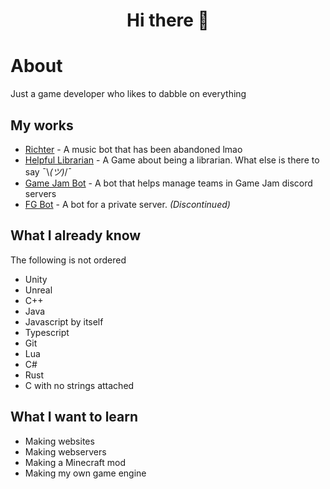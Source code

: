 <h1 align = "center"> Hi there 👋</h1>

# About
Just a game developer who likes to dabble on everything

## My works
- [Richter](https://github.com/KoolieAid/Richter) - A music bot that has been abandoned lmao
- [Helpful Librarian](https://github.com/KoolieAid/HelpfulLibrarian) - A Game about being a librarian. What else is there to say ¯\\_(ツ)_/¯
- [Game Jam Bot](https://github.com/ErikRupertGo/GJ-Bot) - A bot that helps manage teams in Game Jam discord servers
- [FG Bot](https://github.com/ErikRupertGo/FG-Bot) - A bot for a private server. *(Discontinued)*

## What I already know
The following is not ordered
- Unity
- Unreal
- C++
- Java
- Javascript by itself
- Typescript
- Git
- Lua 
- C#
- Rust
- C with no strings attached

## What I want to learn
- Making websites
- Making webservers
- Making a Minecraft mod
- Making my own game engine

<!--
**KoolieAid/KoolieAid** is a ✨ _special_ ✨ repository because its `README.md` (this file) appears on your GitHub profile.

Here are some ideas to get you started:

- 🔭 I’m currently working on ...
- 🌱 I’m currently learning ...
- 👯 I’m looking to collaborate on ...
- 🤔 I’m looking for help with ...
- 💬 Ask me about ...
- 📫 How to reach me: ...
- 😄 Pronouns: ...
- ⚡ Fun fact: ...
-->
